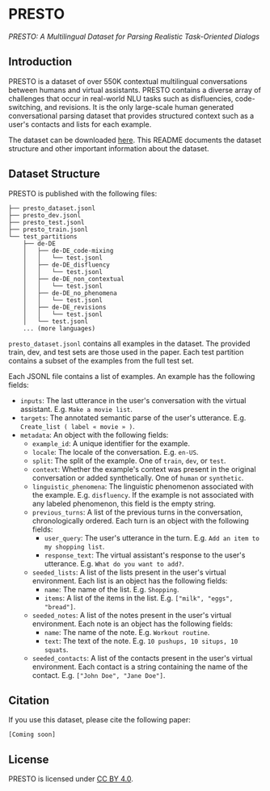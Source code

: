 # PRESTO

*PRESTO: A Multilingual Dataset for Parsing Realistic Task-Oriented Dialogs*

## Introduction

PRESTO is a dataset of over 550K contextual multilingual conversations between humans and virtual assistants. PRESTO contains a diverse array of challenges that occur in real-world NLU tasks such as disfluencies, code-switching, and revisions. It is the only large-scale human generated conversational parsing dataset that provides structured context such as a user's contacts and lists for each example.

The dataset can be downloaded [here](https://storage.googleapis.com/gresearch/presto/presto_v1.zip). This README documents the dataset structure and other important information about the dataset.

## Dataset Structure

PRESTO is published with the following files:
```
├── presto_dataset.jsonl
├── presto_dev.jsonl
├── presto_test.jsonl
├── presto_train.jsonl
└── test_partitions
    ├── de-DE
    │   ├── de-DE_code-mixing
    │   │   └── test.jsonl
    │   ├── de-DE_disfluency
    │   │   └── test.jsonl
    │   ├── de-DE_non_contextual
    │   │   └── test.jsonl
    │   ├── de-DE_no_phenomena
    │   │   └── test.jsonl
    │   ├── de-DE_revisions
    │   │   └── test.jsonl
    │   └── test.jsonl
    ... (more languages)
```

`presto_dataset.jsonl` contains all examples in the dataset. The provided train, dev, and test sets are those used in the paper. Each test partition contains a subset of the examples from the full test set.

Each JSONL file contains a list of examples. An example has the following fields:
- `inputs`: The last utterance in the user's conversation with the virtual assistant. E.g. `Make a movie list`.
- `targets`: The annotated semantic parse of the user's utterance. E.g. `Create_list ( label « movie » )`.
- `metadata`: An object with the following fields:
  - `example_id`: A unique identifier for the example.
  - `locale`: The locale of the conversation. E.g. `en-US`.
  - `split`: The split of the example. One of `train`, `dev`, or `test`.
  - `context`: Whether the example's context was present in the original conversation or added synthetically. One of `human` or `synthetic`.
  - `linguistic_phenomena`: The linguistic phenomenon associated with the example. E.g. `disfluency`. If the example is not associated with any labeled phenomenon, this field is the empty string.
  - `previous_turns`: A list of the previous turns in the conversation, chronologically ordered. Each turn is an object with the following fields:
    - `user_query`: The user's utterance in the turn. E.g. `Add an item to my shopping list`.
    - `response_text`: The virtual assistant's response to the user's utterance. E.g. `What do you want to add?`.
  - `seeded_lists`: A list of the lists present in the user's virtual environment. Each list is an object has the following fields:
    - `name`: The name of the list. E.g. `Shopping`.
    - `items`: A list of the items in the list. E.g. `["milk", "eggs", "bread"]`.
  - `seeded_notes`: A list of the notes present in the user's virtual environment. Each note is an object has the following fields:
    - `name`: The name of the note. E.g. `Workout routine`.
    - `text`: The text of the note. E.g. `10 pushups, 10 situps, 10 squats`.
  - `seeded_contacts`: A list of the contacts present in the user's virtual environment. Each contact is a string containing the name of the contact. E.g. `["John Doe", "Jane Doe"]`.

## Citation

If you use this dataset, please cite the following paper:

```
[Coming soon]
```

## License

PRESTO is licensed under [CC BY 4.0](https://creativecommons.org/licenses/by/4.0/).
